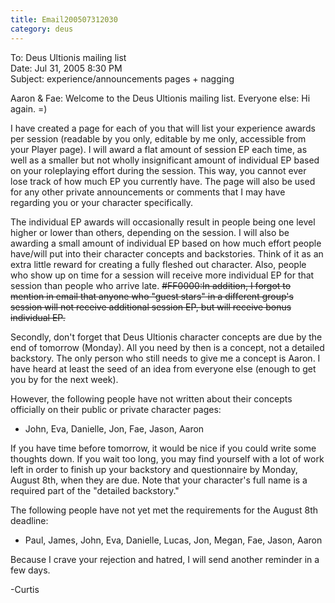 ```yaml
---
title: Email200507312030
category: deus
---
```

To: Deus Ultionis mailing list
<br>Date: Jul 31, 2005 8:30 PM
<br>Subject: experience/announcements pages + nagging

Aaron &amp; Fae: Welcome to the Deus Ultionis mailing list.
Everyone else: Hi again. =)

I have created a page for each of you that will list your experience
awards per session (readable by you only, editable by me only,
accessible from your Player page). I will award a flat amount of
session EP each time, as well as a smaller but not wholly
insignificant amount of individual EP based on your roleplaying effort
during the session. This way, you cannot ever lose track of how much
EP you currently have. The page will also be used for any other
private announcements or comments that I may have regarding you or
your character specifically.

The individual EP awards will occasionally result in people being one
level higher or lower than others, depending on the session. I will
also be awarding a small amount of individual EP based on how much
effort people have/will put into their character concepts and
backstories. Think of it as an extra little reward for creating a
fully fleshed out character. Also, people who show up on time for a
session will receive more individual EP for that session than people
who arrive late. ~~#FF0000:In addition, I forgot to mention in email that anyone
who &quot;guest stars&quot; in a different group's session will not receive
additional session EP, but will receive bonus individual EP.~~

Secondly, don't forget that Deus Ultionis character concepts are due
by the end of tomorrow (Monday). All you need by then is a concept,
not a detailed backstory. The only person who still needs to give me a
concept is Aaron. I have heard at least the seed of an idea from
everyone else (enough to get you by for the next week).

However, the following people have not written about their concepts
officially on their public or private character pages:
* John, Eva, Danielle, Jon, Fae, Jason, Aaron

If you have time before tomorrow, it would be nice if you could write
some thoughts down. If you wait too long, you may find yourself with a
lot of work left in order to finish up your backstory and
questionnaire by Monday, August 8th, when they are due. Note that your
character's full name is a required part of the &quot;detailed backstory.&quot;

The following people have not yet met the requirements for the August
8th deadline:
* Paul, James, John, Eva, Danielle, Lucas, Jon, Megan, Fae, Jason, Aaron

Because I crave your rejection and hatred, I will send another
reminder in a few days.

-Curtis
